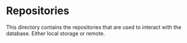 # Repositories

This directory contains the repositories that are used to interact with the database. Either local storage or remote.